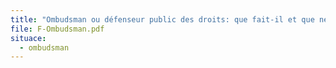 ```yaml
---
title: "Ombudsman ou défenseur public des droits: que fait-il et que ne fait-il pas?"
file: F-Ombudsman.pdf
situace:
  - ombudsman
---
```

